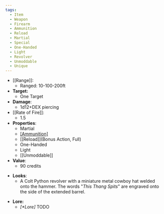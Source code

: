 ```yaml
---
tags:
  - Item
  - Weapon
  - Firearm
  - Ammunition
  - Reload
  - Martial
  - Special
  - One-Handed
  - Light
  - Revolver
  - Unmoddable
  - Unique
---
```

- [[Range]]:
	- Ranged: 10-100-200ft
- **Target:**
	- One Target
- **Damage**:
	- 1d12+DEX piercing
- [[Rate of Fire]]:
	- 1.5
- **Properties**:
	- Martial
	* [[Ammunition]](6)
	* [[Reload]](Bonus Action, Full)
	* One-Handed
	* Light
	* [[Unmoddable]]
- **Value**:
	- 90 credits
* **Looks**:
	* A Colt Python revolver with a miniature metal cowboy hat welded onto the hammer. The words "*This Thang Spits*" are engraved onto the side of the extended barrel.
- **Lore:**
	- *\[\*Lore]* TODO